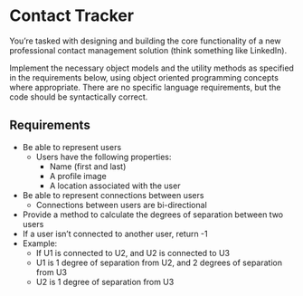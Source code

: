 # Contact Tracker

You’re tasked with designing and building the core functionality of a new professional contact management solution (think something like LinkedIn).

Implement the necessary object models and the utility methods as specified in the requirements below, using object oriented programming concepts where appropriate. There are no specific language requirements, but the code should be syntactically correct.

## Requirements
* Be able to represent users
  * Users have the following properties:
    * Name (first and last)
    * A profile image
    * A location associated with the user
* Be able to represent connections between users
  * Connections between users are bi-directional
* Provide a method to calculate the degrees of separation between two users
* If a user isn’t connected to another user, return -1
* Example:
  * If U1 is connected to U2, and U2 is connected to U3
  * U1 is 1 degree of separation from U2, and 2 degrees of separation from U3
  * U2 is 1 degree of separation from U3
